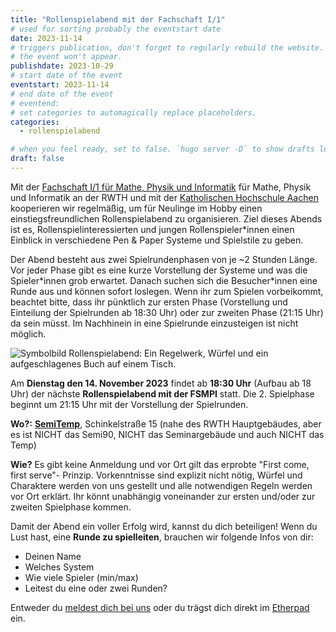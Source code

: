```yaml
---
title: "Rollenspielabend mit der Fachschaft I/1"
# used for sorting probably the eventstart date
date: 2023-11-14
# triggers publication, don't forget to regularly rebuild the website. Must be set if `date` is in the future or else 
# the event won't appear.
publishdate: 2023-10-29
# start date of the event
eventstart: 2023-11-14
# end date of the event
# eventend: 
# set categories to automagically replace placeholders.
categories:
  - rollenspielabend

# when you feel ready, set to false. `hugo server -D` to show drafts locally.
draft: false
---
```

Mit der [Fachschaft I/1 für Mathe, Physik und Informatik](https://fsmpi.eu/) für Mathe, Physik und Informatik an der 
RWTH und mit der [Katholischen Hochschule Aachen](http://asta.aachen.katho-nrw.de/) kooperieren wir regelmäßig, um für 
Neulinge im Hobby einen einstiegsfreundlichen Rollenspielabend zu organisieren.
Ziel dieses Abends ist es, Rollenspielinteressierten und jungen Rollenspieler\*innen einen Einblick in verschiedene 
Pen & Paper Systeme und Spielstile zu geben.

Der Abend besteht aus zwei Spielrundenphasen von je ~2 Stunden Länge. Vor jeder Phase gibt es eine kurze Vorstellung 
der Systeme und was die Spieler\*innen grob erwartet. Danach suchen sich die Besucher\*innen eine Runde aus und können sofort loslegen. Wenn ihr zum Spielen vorbeikommt, beachtet bitte, dass ihr pünktlich zur ersten Phase (Vorstellung und Einteilung der Spielrunden ab 18:30 Uhr) oder zur zweiten Phase (21:15 Uhr) da sein müsst. Im Nachhinein in eine 
Spielrunde einzusteigen ist nicht möglich.

![Symbolbild Rollenspielabend: Ein Regelwerk, Würfel und ein aufgeschlagenes Buch auf einem Tisch.](/img/Rollenspielabend-min.jpg)


Am **Dienstag den 14. November 2023** findet ab **18:30 Uhr** (Aufbau ab 18 Uhr) der nächste **Rollenspielabend mit der FSMPI** statt. Die 2. Spielphase beginnt um 21:15 Uhr mit der Vorstellung der Spielrunden.

**Wo?:** [**SemiTemp**](https://goo.gl/maps/swq46aj4Nn32), Schinkelstraße 15 (nahe des RWTH Hauptgebäudes, aber es ist NICHT das Semi90, NICHT das Seminargebäude und auch NICHT das Temp)

**Wie?** Es gibt keine Anmeldung und vor Ort gilt das erprobte "First come, first serve"- Prinzip. Vorkenntnisse sind explizit nicht nötig, Würfel und Charaktere werden von uns gestellt und alle notwendigen Regeln werden vor Ort erklärt. Ihr könnt unabhängig voneinander zur ersten und/oder zur zweiten Spielphase kommen.

Damit der Abend ein voller Erfolg wird, kannst du dich beteiligen! Wenn du Lust hast, eine **Runde zu spielleiten**, brauchen wir folgende Infos von dir:

  * Deinen Name
  * Welches System
  * Wie viele Spieler (min/max)
  * Leitest du eine oder zwei Runden?

Entweder du [meldest dich bei uns](mailto:kontakt@rpg-librarium.de) oder du trägst dich direkt im 
[Etherpad](https://etherpad.fachschaften.rwth-aachen.de/p/Rollenspielabend-Librarium-Fachschaft_2023-11-14) ein.
